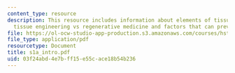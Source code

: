 ```yaml
---
content_type: resource
description: This resource includes information about elements of tissue engineering,
  tissue engineering vs regenerative medicine and factors that can prevent regeneration.
file: https://ol-ocw-studio-app-production.s3.amazonaws.com/courses/hst-535-principles-and-practice-of-tissue-engineering-fall-2004/03f24abd4e7bff15e55cace18b54b236_s1a_intro.pdf
file_type: application/pdf
resourcetype: Document
title: s1a_intro.pdf
uid: 03f24abd-4e7b-ff15-e55c-ace18b54b236
---
```

